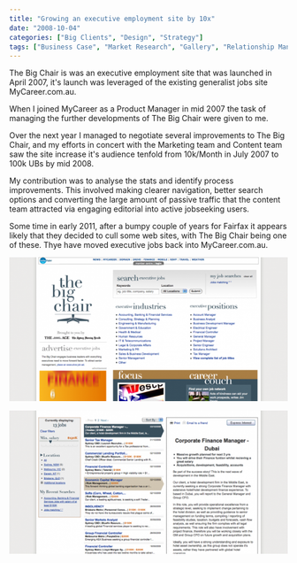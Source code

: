 ```yaml
---
title: "Growing an executive employment site by 10x"
date: "2008-10-04"
categories: ["Big Clients", "Design", "Strategy"]
tags: ["Business Case", "Market Research", "Gallery", "Relationship Management", "User Experience Design", "User Research"]
---
```


The Big Chair is was an executive employment site that was launched in April 2007, it's launch was leveraged of the existing generalist jobs site MyCareer.com.au.

When I joined MyCareer as a Product Manager in mid 2007 the task of managing the further developments of The Big Chair were given to me.

Over the next year I managed to negotiate several improvements to The Big Chair, and my efforts in concert with the Marketing team and Content team saw the site increase it's audience tenfold from 10k/Month in July 2007 to 100k UBs by mid 2008.

My contribution was to analyse the stats and identify process improvements. This involved making clearer navigation, better search options and converting the large amount of passive traffic that the content team attracted via engaging editorial into active jobseeking users.

Some time in early 2011, after a bumpy couple of years for Fairfax it appears likely that they decided to cull some web sites, with The Big Chair being one of these. Thye have moved executive jobs back into MyCareer.com.au.

[![](./tbc2-600x309.png "The Big Chair home page")](http://mbudm.com/wp-content/uploads/2011/04/tbc2.png)

[](http://mbudm.com/wp-content/uploads/2011/04/tbc2.png)[![](./tbc1-600x309.png "The Big Chair search results")](http://mbudm.com/wp-content/uploads/2011/04/tbc1.png)
